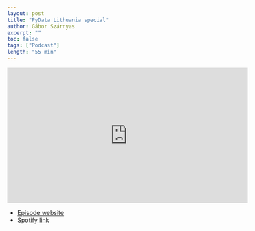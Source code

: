 ```yaml
---
layout: post
title: "PyData Lithuania special"
author: Gábor Szárnyas
excerpt: ""
toc: false
tags: ["Podcast"]
length: "55 min"
---
```


<div class="video-container">
<iframe width="560" height="315" src="https://www.youtube-nocookie.com/embed/08mnYKcGBKg?si=7nUCLymvtVwG51nc" title="YouTube video player" frameborder="0" allow="accelerometer; autoplay; clipboard-write; encrypted-media; gyroscope; picture-in-picture; web-share" referrerpolicy="strict-origin-when-cross-origin" allowfullscreen></iframe>
</div>

* [Episode website](https://creators.spotify.com/pod/profile/duomenu-dede/episodes/PyCon-Lithuania-Special---Gbor-Szrnyas-e329ro3)
* [Spotify link](https://open.spotify.com/episode/5Ublw3vSRF9PeffLTzwJDO)

